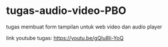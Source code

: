 # tugas-audio-video-PBO
 tugas membuat form tampilan untuk web video dan audio player

link youtube tugas:
https://youtu.be/gQIu8Ii-YoQ
